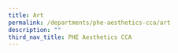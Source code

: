 ```yaml
---
title: Art
permalink: /departments/phe-aesthetics-cca/art
description: ""
third_nav_title: PHE Aesthetics CCA
---
```

